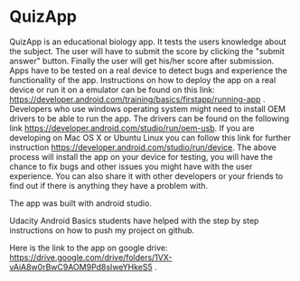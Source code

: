 # QuizApp
QuizApp is an educational biology app. It tests the users knowledge about the subject. The user will have to submit the score by clicking the "submit answer" button. Finally the user will get his/her score after submission.
Apps have to be tested on a real device to detect bugs and experience the functionality of the app. Instructions on how to deploy the app on a real device or run it on a emulator can be found on this link: https://developer.android.com/training/basics/firstapp/running-app . 
Developers who use windows operating system might need to install OEM drivers to be able to run the app. The drivers can be found on the following link https://developer.android.com/studio/run/oem-usb. If  you are developing on Mac OS X or Ubuntu Linux you can follow this link for further instruction https://developer.android.com/studio/run/device.
The above process will install the app on your device for testing, you will have the chance to fix bugs and other issues you might have with the user experience. You can also share it with other developers or your friends to find out if there is anything they have a problem with.

The app was built with android studio.

Udacity Android Basics students have helped with the step by step instructions on how to push my project on github.

Here is the link to the app on google drive: https://drive.google.com/drive/folders/1VX-vAiA8w0rBwC9AOM9Pd8sIweYHkeS5 .
